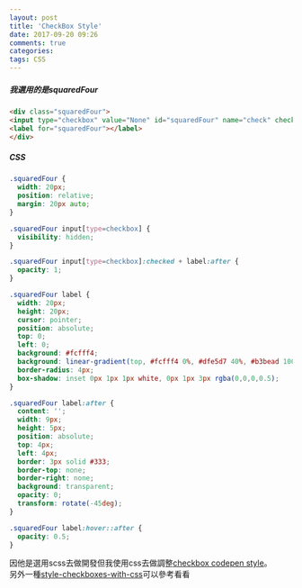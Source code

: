 ```yaml
---
layout: post
title: 'CheckBox Style'
date: 2017-09-20 09:26
comments: true
categories:
tags: CSS
---
```

##### 我選用的是squaredFour
```HTML
<div class="squaredFour">
<input type="checkbox" value="None" id="squaredFour" name="check" checked />
<label for="squaredFour"></label>
</div>
```
##### CSS
```css
.squaredFour {
  width: 20px;
  position: relative;
  margin: 20px auto;
}

.squaredFour input[type=checkbox] {
  visibility: hidden;
}

.squaredFour input[type=checkbox]:checked + label:after {
  opacity: 1;
}

.squaredFour label {
  width: 20px;
  height: 20px;
  cursor: pointer;
  position: absolute;
  top: 0;
  left: 0;
  background: #fcfff4;
  background: linear-gradient(top, #fcfff4 0%, #dfe5d7 40%, #b3bead 100%);
  border-radius: 4px;
  box-shadow: inset 0px 1px 1px white, 0px 1px 3px rgba(0,0,0,0.5);
}

.squaredFour label:after {
  content: '';
  width: 9px;
  height: 5px;
  position: absolute;
  top: 4px;
  left: 4px;
  border: 3px solid #333;
  border-top: none;
  border-right: none;
  background: transparent;
  opacity: 0;
  transform: rotate(-45deg);
}

.squaredFour label:hover::after {
  opacity: 0.5;
}
```
因他是選用scss去做開發但我使用css去做調整[checkbox codepen style](https://codepen.io/bbodine1/pen/novBm)。<br>
另外一種[style-checkboxes-with-css](https://paulund.co.uk/style-checkboxes-with-css)可以參考看看